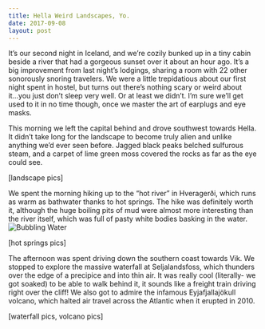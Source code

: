 ```yaml
---
title: Hella Weird Landscapes, Yo.
date: 2017-09-08
layout: post
---
```


It’s our second night in Iceland, and we’re cozily bunked up in a tiny cabin beside a river that had a gorgeous sunset over it about an hour ago.  It’s a big improvement from last night’s lodgings, sharing a room with 22 other sonorously snoring travelers.  We were a little trepidatious about our first night spent in hostel, but turns out there’s nothing scary or weird about it...you just don’t sleep very well.  Or at least we didn’t.  I’m sure we’ll get used to it in no time though, once we master the art of earplugs and eye masks.

This morning we left the capital behind and drove southwest towards Hella.  It didn’t take long for the landscape to become truly alien and unlike anything we’d ever seen before.  Jagged black peaks belched sulfurous steam, and a carpet of lime green moss covered the rocks as far as the eye could see.

[landscape pics]

We spent the morning hiking up to the “hot river” in Hveragerði, which runs as warm as bathwater thanks to hot springs.  The hike was definitely worth it, although the huge boiling pits of mud were almost more interesting than the river itself, which was full of pasty white bodies basking in the water.
![Bubbling Water](/images/animated/Burst_Cover_GIF_Action_20170908112843.gif)

[hot springs pics]

The afternoon was spent driving down the southern coast towards Vik.  We stopped to explore the massive waterfall at Seljalandsfoss, which thunders over the edge of a precipice and into thin air.  It was really cool (literally- we got soaked) to be able to walk behind it, it sounds like a freight train driving right over the cliff!  We also got to admire the infamous Eyjafjallajökull volcano, which halted air travel across the Atlantic when it erupted in 2010.

[waterfall pics, volcano pics]